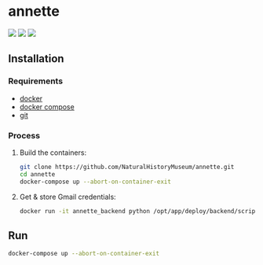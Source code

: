 # annette

[![](https://img.shields.io/travis/NaturalHistoryMuseum/annette?style=flat-square)](https://travis-ci.org/NaturalHistoryMuseum/annette)
[![](https://img.shields.io/coveralls/github/NaturalHistoryMuseum/annette?style=flat-square)](https://coveralls.io/github/NaturalHistoryMuseum/annette)
[![](https://img.shields.io/librariesio/github/NaturalHistoryMuseum/annette?style=flat-square)](https://libraries.io/github/NaturalHistoryMuseum/annette)

## Installation

### Requirements
- [docker](https://docs.docker.com)
- [docker compose](https://docs.docker.com/compose/install)
- [git](https://git-scm.com)

### Process

1. Build the containers:

    ```sh
    git clone https://github.com/NaturalHistoryMuseum/annette.git
    cd annette
    docker-compose up --abort-on-container-exit
    ```
   
2. Get & store Gmail credentials:

    ```sh
    docker run -it annette_backend python /opt/app/deploy/backend/scripts/auth.py --noauth_local_webserver
    ```
   
## Run

```sh
docker-compose up --abort-on-container-exit
```
